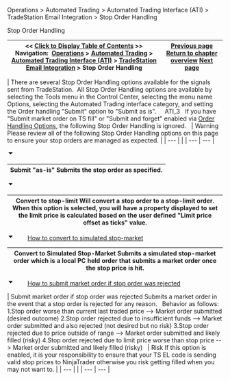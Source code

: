 ﻿


Operations \> Automated Trading \> Automated Trading Interface (ATI) \> TradeStation Email Integration \> Stop Order Handling






















Stop Order Handling







| \<\< [Click to Display Table of Contents](stop_order_handling.md) \>\> **Navigation:**     [Operations](operations.md) \> [Automated Trading](automated_trading.md) \> [Automated Trading Interface (ATI)](automated_trading_interface_at.md) \> [TradeStation Email Integration](tradestation_email_integration.md) \> Stop Order Handling | [Previous page](order_handling_options.md) [Return to chapter overview](tradestation_email_integration.md) [Next page](workspace_options.md) |
| --- | --- |
















| There are several Stop Order Handling options available for the signals sent from TradeStation.  All Stop Order Handling options are available by selecting the Tools menu in the Control Center, selecting the menu name Options, selecting the Automated Trading interface category, and setting the Order handling "Submit" option to "Submit as is".     ATI_3   If you have "Submit market order on TS fill" or "Submit and forget" enabled via [Order Handling Options](order_handling_options.md), the following Stop Order Handling is ignored.     | Warning Please review all of the following Stop Order Handling options on this page to ensure your stop orders are managed as expected. | | --- | |
| --- | --- |



![tog_minus](tog_minus.gif)




| Submit "as\-is" Submits the stop order as specified. |
| --- |



![tog_minus](tog_minus.gif)




| Convert to stop\-limit Will convert a stop order to a stop\-limit order. When this option is selected, you will have a property displayed to set the limit price is calculated based on the user defined "Limit price offset as ticks" value. |
| --- |



![tog_minus](tog_minus.gif)        [How to convert to simulated stop\-market](javascript:HMToggle('toggle','HowToConvertToSimulatedStopMarket','HowToConvertToSimulatedStopMarket_ICON'))




| Convert to Simulated Stop\-Market Submits a simulated stop\-market order which is a local PC held order that submits a market order once the stop price is hit. |
| --- |



![tog_minus](tog_minus.gif)        [How to submit market order if stop order was rejected](javascript:HMToggle('toggle','HowToSubmitMarketOrderIfStopOrderWasRejected','HowToSubmitMarketOrderIfStopOrderWasRejected_ICON'))




| Submit market order if stop order was rejected Submits a market order in the event that a stop order is rejected for any reason.    Behavior as follows: 1\.Stop order worse than current last traded price \-\-\> Market order submitted (desired outcome) 2\.Stop order rejected due to insufficient funds \-\-\> Market order submitted and also rejected (not desired but no risk) 3\.Stop order rejected due to price outside of range \-\-\> Market order submitted and likely filled (risky) 4\.Stop order rejected due to limit price worse than stop price \-\-\> Market order submitted and likely filled (risky)     | Risk If this option is enabled, it is your responsibility to ensure that your TS EL code is sending valid stop prices to NinjaTrader otherwise you risk getting filled when you may not want to. | | --- | |
| --- | --- |










